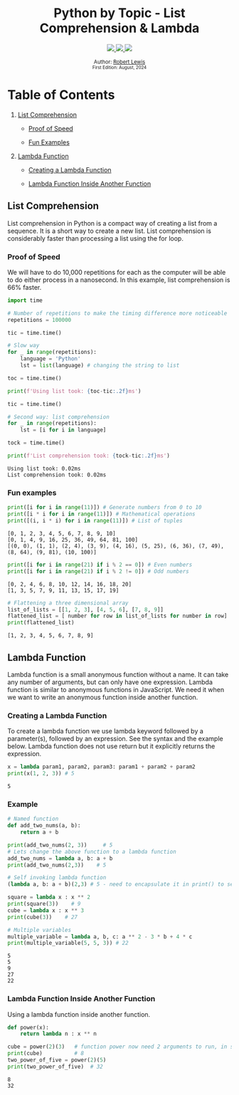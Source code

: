 <div align="center">
  <h1> Python by Topic - List Comprehension & Lambda</h1>
  <a class="header-badge" target="_blank" href="https://www.linkedin.com/in/robbylew/">
    <img src="https://img.shields.io/badge/LinkedIn-robbylew-blue?style=flat-square&logo=linkedin">
  </a>

  <a class="header-badge" target="_blank" href="https://twitter.com/roberthedev">
    <img src="https://img.shields.io/badge/Twitter-roberthedev-blue?style=flat-square&logo=X">
  </a>

<a class="header-badge" target="_blank" href="https://robertlewis.dev">
  <img src="https://img.shields.io/badge/Website-robertlewis.dev-blue?style=flat-square&logo=github">
</a>

<sub>Author:
<a href="https://www.linkedin.com/in/robbylew/" target="_blank">Robert Lewis</a><br>
<small> First Edition: August, 2024</small>
</sub>
</div>

# Table of Contents

1. [List Comprehension](#list-comprehension)

    - [Proof of Speed](#proof-of-speed)

    - [Fun Examples](#fun-examples)

2. [Lambda Function](#lambda-function)

    - [Creating a Lambda Function](#creating-a-lambda-function)

    - [Lambda Function Inside Another Function](#lambda-function-inside-another-function)


## List Comprehension

List comprehension in Python is a compact way of creating a list from a sequence. It is a short way to create a new list. List comprehension is considerably faster than processing a list using the for loop.

### Proof of Speed

We will have to do 10,000 repetitions for each as the computer will be able to do either process in a nanosecond. In this example, list comprehension is 66% faster.


```python
import time

# Number of repetitions to make the timing difference more noticeable
repetitions = 100000

tic = time.time()

# Slow way
for _ in range(repetitions):
    language = 'Python'
    lst = list(language) # changing the string to list

toc = time.time()

print(f'Using list took: {toc-tic:.2f}ms')

tic = time.time()

# Second way: list comprehension
for _ in range(repetitions):
    lst = [i for i in language]

tock = time.time()

print(f'List comprehension took: {tock-tic:.2f}ms')

```

    Using list took: 0.02ms
    List comprehension took: 0.02ms


### Fun examples


```python
print([i for i in range(11)]) # Generate numbers from 0 to 10
print([i * i for i in range(11)]) # Mathematical operations
print([(i, i * i) for i in range(11)]) # List of tuples
```

    [0, 1, 2, 3, 4, 5, 6, 7, 8, 9, 10]
    [0, 1, 4, 9, 16, 25, 36, 49, 64, 81, 100]
    [(0, 0), (1, 1), (2, 4), (3, 9), (4, 16), (5, 25), (6, 36), (7, 49), (8, 64), (9, 81), (10, 100)]



```python
print([i for i in range(21) if i % 2 == 0]) # Even numbers
print([i for i in range(21) if i % 2 != 0]) # Odd numbers
```

    [0, 2, 4, 6, 8, 10, 12, 14, 16, 18, 20]
    [1, 3, 5, 7, 9, 11, 13, 15, 17, 19]



```python
# Flattening a three dimensional array
list_of_lists = [[1, 2, 3], [4, 5, 6], [7, 8, 9]]
flattened_list = [ number for row in list_of_lists for number in row]
print(flattened_list) 
```

    [1, 2, 3, 4, 5, 6, 7, 8, 9]


## Lambda Function

Lambda function is a small anonymous function without a name. It can take any number of arguments, but can only have one expression. Lambda function is similar to anonymous functions in JavaScript. We need it when we want to write an anonymous function inside another function.

### Creating a Lambda Function

To create a lambda function we use lambda keyword followed by a parameter(s), followed by an expression. See the syntax and the example below. Lambda function does not use return but it explicitly returns the expression.


```python
x = lambda param1, param2, param3: param1 + param2 + param2
print(x(1, 2, 3)) # 5
```

    5


### Example


```python
# Named function
def add_two_nums(a, b):
    return a + b

print(add_two_nums(2, 3))     # 5
# Lets change the above function to a lambda function
add_two_nums = lambda a, b: a + b
print(add_two_nums(2,3))    # 5

# Self invoking lambda function
(lambda a, b: a + b)(2,3) # 5 - need to encapsulate it in print() to see the result in the console

square = lambda x : x ** 2
print(square(3))    # 9
cube = lambda x : x ** 3
print(cube(3))    # 27

# Multiple variables
multiple_variable = lambda a, b, c: a ** 2 - 3 * b + 4 * c
print(multiple_variable(5, 5, 3)) # 22
```

    5
    5
    9
    27
    22


### Lambda Function Inside Another Function

Using a lambda function inside another function.


```python
def power(x):
    return lambda n : x ** n

cube = power(2)(3)   # function power now need 2 arguments to run, in separate rounded brackets
print(cube)          # 8
two_power_of_five = power(2)(5) 
print(two_power_of_five)  # 32
```

    8
    32

